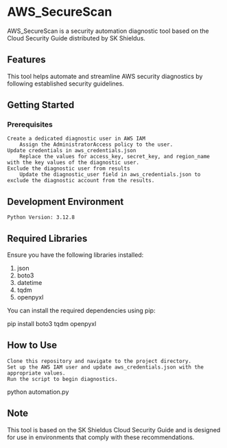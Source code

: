 # AWS_SecureScan

AWS_SecureScan is a security automation diagnostic tool based on the Cloud Security Guide distributed by SK Shieldus.
## Features

This tool helps automate and streamline AWS security diagnostics by following established security guidelines.
## Getting Started
### Prerequisites

    Create a dedicated diagnostic user in AWS IAM
        Assign the AdministratorAccess policy to the user.
    Update credentials in aws_credentials.json
        Replace the values for access_key, secret_key, and region_name with the key values of the diagnostic user.
    Exclude the diagnostic user from results
        Update the diagnostic_user field in aws_credentials.json to exclude the diagnostic account from the results.

## Development Environment

    Python Version: 3.12.8

## Required Libraries

Ensure you have the following libraries installed:
1. json
2. boto3
3. datetime
4. tqdm
5. openpyxl

You can install the required dependencies using pip:

pip install boto3 tqdm openpyxl

## How to Use

    Clone this repository and navigate to the project directory.
    Set up the AWS IAM user and update aws_credentials.json with the appropriate values.
    Run the script to begin diagnostics.

python automation.py

## Note

This tool is based on the SK Shieldus Cloud Security Guide and is designed for use in environments that comply with these recommendations.
